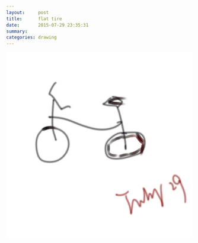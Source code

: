 ```yaml
---
layout:     post
title:      flat tire
date:       2015-07-29 23:35:31
summary:    
categories: drawing
---
```

![flat tire](/images/_diary/flat-tire.png "When and Where shall the change start?")